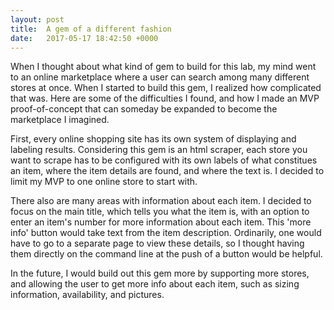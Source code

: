 ```yaml
---
layout: post
title:  A gem of a different fashion
date:   2017-05-17 18:42:50 +0000
---
```



When I thought about what kind of gem to build for this lab, my mind went to an online marketplace where a user can search among many different stores at once. When I started to build this gem, I realized how complicated that was. Here are some of the difficulties I found, and how I made an MVP proof-of-concept that can someday be expanded to become the marketplace I imagined. 

First, every online shopping site has its own system of displaying and labeling results. Considering this gem is an html scraper, each store you want to scrape has to be configured with its own labels of what constitues an item, where the item details are found, and where the text is. I decided to limit my MVP to one online store to start with. 

There also are many areas with information about each item. I decided to focus on the main title, which tells you what the item is, with an option to enter an item's number for more information about each item. This 'more info' button would take text from the item description. Ordinarily, one would have to go to a separate page to view these details, so I thought having them directly on the command line at the push of a button would be helpful. 

In the future, I would build out this gem more by supporting more stores, and allowing the user to get more info about each item, such as sizing information, availability, and pictures. 
